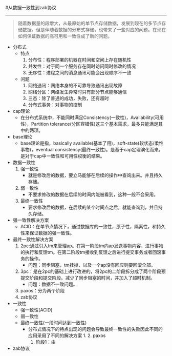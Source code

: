 #从数据一致性到zab协议

-------------

> 随着数据量的段增大，从最原始的单节点存储数据，发展到现在的多节点存储数据。但是伴随着数据的分布式存储，也带来了一些对应的问题。在现在如何保证数据的高可用和一致性成了新的问题。

* 分布式
  * 特点
    1. 分布性：程序部署的机器在时间和空间上存在随机性
    2. 并发性：对于同一个服务存在同时访问同时修改的情况
    3. 无序性：进程之间的消息通讯可能会出现顺序不一致
  * 问题
    1. 网络通讯：网络本身的不可靠导致通讯出现故障
    2. 网络分区：网络发生异常时只有部分节点能够通信
    3. 三态：除了普通的成功，失败，还有超时
    4. 分布式事务：对事物的控制
* cap理论
  - 在分布式系统中，不能同时满足Consistency(一致性)，Availability(可用性)，Partition tolerance(分区容错性)这三个基本需求，最多只能满足其中的两项。
* base理论
  - base理论是指，basically available(基本了用)，soft-state(软状态/柔性事物)，eventual consistency(最终一致性)。是基于cap定理演化而来。是对于cap中一致性和可用性权衡的结果。
* 数据一致性
  1. 强一致性
     - 就是修改后的数据，要立马能够在后续的操作中查询出来。并且持久存储。
  2. 弱一致性
     - 不要求修改的数据在后续的时间内能被看到，这种一般不会采用。
  3. 最终一致性
     - 要求修改后的数据，在后续的某个时间点之后，就能查询到，并且持久存储。
* 强一致性解决方案
  * ACID：在单节点情况下，通过数据库的一致性，原子性，隔离性，和持久性来保证数据的强一致性。
* 最终一致性解决方案
  1. 2pc:通过引入tm来管理ap。在第一阶段tm向ap发送事物内容，进行事物的执行和反馈tm。在第二阶段tm接收到反馈之后进行提交事务或者回滚事务的操作。
     - 问题：同步阻塞，tm挂掉，以及一个ap没有回应则要回滚全部。
  2. 3pc：是在2pc的基础上进行改进的，将2pc的二阶段拆分成了两个阶段预提交阶段和提交阶段。减少了同步阻塞的时间，并加入了超时机制。
     - 问题：数据不一致问题。
  3. paxos：分为两个阶段
  4. zab协议
* 一致性
  * 强一致性(ACID)
  * 弱一致性
  * 最终一致性(一段时间达到一致性)
    * 分布式情况下的特点出现的问题会导致最终一致性的失败因此不同的应用采用了不同的解决方案
      1. 
      2. paxos
         1. 阶段1：由
* zab协议
